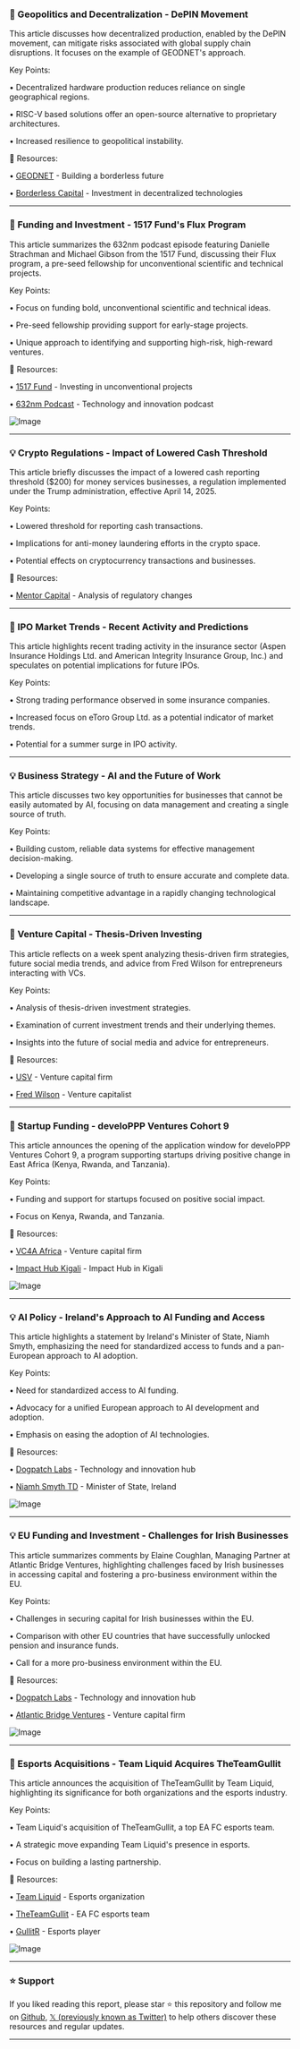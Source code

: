 ### 🤖 Geopolitics and Decentralization - DePIN Movement

This article discusses how decentralized production, enabled by the DePIN movement, can mitigate risks associated with global supply chain disruptions.  It focuses on the example of GEODNET's approach.

Key Points:

• Decentralized hardware production reduces reliance on single geographical regions.


• RISC-V based solutions offer an open-source alternative to proprietary architectures.


• Increased resilience to geopolitical instability.


🔗 Resources:

• [GEODNET](https://x.com/GEODNET_) - Building a borderless future


• [Borderless Capital](https://x.com/borderless_cap) -  Investment in decentralized technologies


---

### 🚀 Funding and Investment - 1517 Fund's Flux Program

This article summarizes the 632nm podcast episode featuring Danielle Strachman and Michael Gibson from the 1517 Fund, discussing their Flux program, a pre-seed fellowship for unconventional scientific and technical projects.

Key Points:

• Focus on funding bold, unconventional scientific and technical ideas.


• Pre-seed fellowship providing support for early-stage projects.


•  Unique approach to identifying and supporting high-risk, high-reward ventures.



🔗 Resources:

• [1517 Fund](https://x.com/1517fund) -  Investing in unconventional projects


• [632nm Podcast](https://x.com/632nmPodcast) -  Technology and innovation podcast


![Image](https://pbs.twimg.com/amplify_video_thumb/1920991096122871808/img/UHS6WpU49zy8luNR.jpg)


---

### 💡 Crypto Regulations - Impact of Lowered Cash Threshold

This article briefly discusses the impact of a lowered cash reporting threshold ($200) for money services businesses, a regulation implemented under the Trump administration, effective April 14, 2025.

Key Points:

• Lowered threshold for reporting cash transactions.


• Implications for anti-money laundering efforts in the crypto space.


• Potential effects on cryptocurrency transactions and businesses.



🔗 Resources:

• [Mentor Capital](https://x.com/mentorcapital1) -  Analysis of regulatory changes


---

### 🚀 IPO Market Trends - Recent Activity and Predictions

This article highlights recent trading activity in the insurance sector (Aspen Insurance Holdings Ltd. and American Integrity Insurance Group, Inc.) and speculates on potential implications for future IPOs.

Key Points:

• Strong trading performance observed in some insurance companies.


• Increased focus on eToro Group Ltd. as a potential indicator of market trends.


• Potential for a summer surge in IPO activity.



---

### 💡 Business Strategy - AI and the Future of Work

This article discusses two key opportunities for businesses that cannot be easily automated by AI, focusing on data management and creating a single source of truth.

Key Points:

• Building custom, reliable data systems for effective management decision-making.


• Developing a single source of truth to ensure accurate and complete data.


•  Maintaining competitive advantage in a rapidly changing technological landscape.



---

### 🤖 Venture Capital - Thesis-Driven Investing

This article reflects on a week spent analyzing thesis-driven firm strategies, future social media trends, and advice from Fred Wilson for entrepreneurs interacting with VCs.

Key Points:

• Analysis of thesis-driven investment strategies.


• Examination of current investment trends and their underlying themes.


• Insights into the future of social media and advice for entrepreneurs.



🔗 Resources:

• [USV](https://x.com/usv) -  Venture capital firm


• [Fred Wilson](https://x.com/fredwilson) - Venture capitalist


---

### 🚀 Startup Funding - develoPPP Ventures Cohort 9

This article announces the opening of the application window for develoPPP Ventures Cohort 9, a program supporting startups driving positive change in East Africa (Kenya, Rwanda, and Tanzania).

Key Points:

• Funding and support for startups focused on positive social impact.


• Focus on Kenya, Rwanda, and Tanzania.



🔗 Resources:

• [VC4A Africa](https://x.com/VC4A_Africa) -  Venture capital firm


• [Impact Hub Kigali](https://x.com/ImpactHubKigali) -  Impact Hub in Kigali


![Image](https://pbs.twimg.com/media/GqfmM_2XsAAMg5t?format=jpg&name=small)

---

### 💡 AI Policy - Ireland's Approach to AI Funding and Access

This article highlights a statement by Ireland's Minister of State, Niamh Smyth, emphasizing the need for standardized access to funds and a pan-European approach to AI adoption.

Key Points:

•  Need for standardized access to AI funding.


•  Advocacy for a unified European approach to AI development and adoption.


•  Emphasis on easing the adoption of AI technologies.



🔗 Resources:

• [Dogpatch Labs](https://x.com/dogpatchlabs) -  Technology and innovation hub


• [Niamh Smyth TD](https://x.com/NiamhSmythTD) - Minister of State, Ireland


![Image](https://pbs.twimg.com/media/GqhYZGtW0AEjScA?format=jpg&name=small)


---

### 💡 EU Funding and Investment - Challenges for Irish Businesses

This article summarizes comments by Elaine Coughlan, Managing Partner at Atlantic Bridge Ventures, highlighting challenges faced by Irish businesses in accessing capital and fostering a pro-business environment within the EU.

Key Points:

•  Challenges in securing capital for Irish businesses within the EU.


•  Comparison with other EU countries that have successfully unlocked pension and insurance funds.


•  Call for a more pro-business environment within the EU.



🔗 Resources:

• [Dogpatch Labs](https://x.com/dogpatchlabs) -  Technology and innovation hub


• [Atlantic Bridge Ventures](https://x.com/atlanticbridgev) - Venture capital firm


![Image](https://pbs.twimg.com/media/GqhYNaRWkAAGWp7?format=jpg&name=small)

---

### 🚀 Esports Acquisitions - Team Liquid Acquires TheTeamGullit

This article announces the acquisition of TheTeamGullit by Team Liquid, highlighting its significance for both organizations and the esports industry.

Key Points:

• Team Liquid's acquisition of TheTeamGullit, a top EA FC esports team.


• A strategic move expanding Team Liquid's presence in esports.


•  Focus on building a lasting partnership.



🔗 Resources:

• [Team Liquid](https://x.com/TeamLiquid) -  Esports organization


• [TheTeamGullit](https://x.com/TheTeamGullit) - EA FC esports team


• [GullitR](https://x.com/GullitR) -  Esports player


![Image](https://pbs.twimg.com/amplify_video_thumb/1920551179060211713/img/yTRj_akK9EV-Wv1l.jpg)


---

### ⭐️ Support

If you liked reading this report, please star ⭐️ this repository and follow me on [Github](https://github.com/Drix10), [𝕏 (previously known as Twitter)](https://x.com/DRIX_10_) to help others discover these resources and regular updates.

---